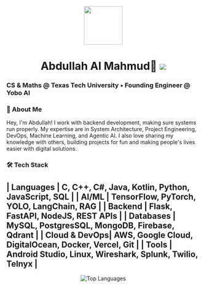 <div id="header" align="center">
  <img src="https://media.giphy.com/media/M9gbBd9nbDrOTu1Mqx/giphy.gif" width="100"/>
  <h1>
    Abdullah Al Mahmud👋
    <a href="https://www.linkedin.com/in/abd-zero/"><img src="https://img.shields.io/badge/LinkedIn-0077B5?style=for-the-badge&logo=linkedin&logoColor=white" /></a>
  </h1>
</div>

### CS & Maths @ Texas Tech University • Founding Engineer @ Yobo AI

### 🚀 About Me
Hey, I'm Abdullah! I work with backend development, making sure systems run properly. My expertise are in System Architecture, Project Engineering, DevOps, Machine Learning, and Agentic AI. 
I also love sharing my knowledge with others, building projects for fun and making people's lives easier with digital solutions.

### 🛠️ Tech Stack
| **Languages** | C, C++, C#, Java, Kotlin, Python, JavaScript, SQL |
| **AI/ML** | TensorFlow, PyTorch, YOLO, LangChain, RAG |
| **Backend** | Flask, FastAPI, NodeJS, REST APIs |
| **Databases** | MySQL, PostgresSQL, MongoDB, Firebase, Qdrant |
| **Cloud & DevOps**| AWS, Google Cloud, DigitalOcean, Docker, Vercel, Git |
| **Tools** | Android Studio, Linux, Wireshark, Splunk, Twilio, Telnyx |
---

<p align="center">
  <img align="center" src="https://github-readme-stats.vercel.app/api/top-langs/?username=zero-abd&layout=compact&theme=tokyonight&hide=html,css" alt="Top Languages" />
</p>
